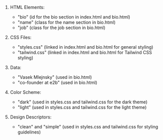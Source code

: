 1. HTML Elements: 
   - "bio" (id for the bio section in index.html and bio.html)
   - "name" (class for the name section in bio.html)
   - "job" (class for the job section in bio.html)

2. CSS Files:
   - "styles.css" (linked in index.html and bio.html for general styling)
   - "tailwind.css" (linked in index.html and bio.html for Tailwind CSS styling)

3. Data:
   - "Vasek Mlejnsky" (used in bio.html)
   - "co-founder at e2b" (used in bio.html)

4. Color Scheme:
   - "dark" (used in styles.css and tailwind.css for the dark theme)
   - "light" (used in styles.css and tailwind.css for the light theme)

5. Design Descriptors:
   - "clean" and "simple" (used in styles.css and tailwind.css for styling guidelines)